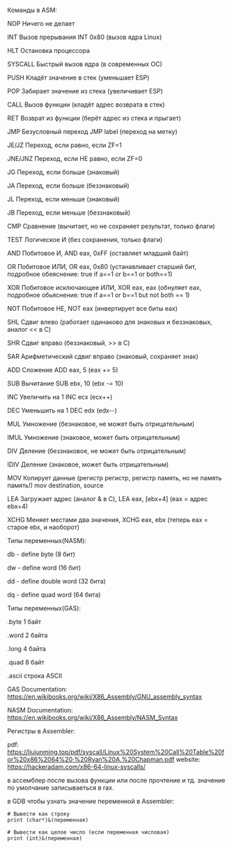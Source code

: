Команды в ASM:

NOP Ничего не делает 

INT Вызов прерывания INT 0x80 (вызов ядра Linux)

HLT Остановка процессора

SYSCALL Быстрый вызов ядра (в современных ОС)

PUSH Кладёт значение в стек (уменьшает ESP) 

POP Забирает значение из стека (увеличивает ESP) 

CALL Вызов функции (кладёт адрес возврата в стек)

RET Возврат из функции (берёт адрес из стека и прыгает)

JMP Безусловный переход JMP label (переход на метку)

JE/JZ Переход, если равно, если ZF=1 

JNE/JNZ Переход, если НЕ равно, если ZF=0 

JG Переход, если больше (знаковый)

JA Переход, если больше (беззнаковый) 

JL Переход, если меньше (знаковый) 

JB Переход, если меньше (беззнаковый) 

CMP Сравнение (вычитает, но не сохраняет результат, только флаги)

TEST Логическое И (без сохранения, только флаги)

AND Побитовое И, AND eax, 0xFF (оставляет младший байт)

OR Побитовое ИЛИ, OR eax, 0x80 (устанавливает старший бит, подробное обеяснение: true if a==1 or b==1 or both==1)

XOR Побитовое исключающее ИЛИ, XOR eax, eax (обнуляет eax, подробное обьяснение: true if a==1 or b==1 but not both == 1)

NOT Побитовое НЕ, NOT eax (инвертирует все биты eax)

SHL Сдвиг влево (работает одинаково для знаковых и беззнаковых, аналог << в C)

SHR Сдвиг вправо (беззнаковый, >> в C)

SAR Арифметический сдвиг вправо (знаковый, сохраняет знак)

ADD Сложение         ADD eax, 5 (eax += 5)

SUB Вычитание          SUB ebx, 10 (ebx -= 10)

INC      Увеличить на 1  INC ecx (ecx++)

DEC Уменьшить на 1  DEC edx (edx--)

MUL Умножение (безнаковое, не может быть отрицательным)

IMUL Умножение (знаковое, может быть отрицательным)

DIV        Деление (беззнаковое, не может быть отрицательным)

IDIV  Деление (знаковое, может быть отрицательным)

MOV Копирует данные (регистр регистр, регистр память, но не память память!) mov destination, source

LEA Загружает адрес (аналог & в C), LEA eax, [ebx+4] (eax = адрес ebx+4)

XCHG Меняет местами два значения, XCHG eax, ebx (теперь eax = старое ebx, и наоборот)

Типы переменных(NASM):

db - define byte (8 бит)

dw - define word (16 бит)

dd - define double word (32 бита)

dq - define quad word (64 бита)

Типы переменных(GAS):

.byte 1 байт

.word 2 байта

.long 4 байта

.quad 8 байт

.ascii    строка ASCII

GAS Documentation: https://en.wikibooks.org/wiki/X86_Assembly/GNU_assembly_syntax

NASM Documentation: https://en.wikibooks.org/wiki/X86_Assembly/NASM_Syntax

Регистры в Assembler:

pdf: https://liujunming.top/pdf/syscall/Linux%20System%20Call%20Table%20for%20x86%2064%20·%20Ryan%20A.%20Chapman.pdf
website: https://hackeradam.com/x86-64-linux-syscalls/

в ассемблер после вызова функции или после прочтение и тд. значение по умолчание записываеться в rax.

в GDB чтобы узнать значение переменной в Assembler:
```
# Вывести как строку
print (char*)&(переменная)

# Вывести как целое число (если переменная числовая)
print (int)&(переменная)
```

